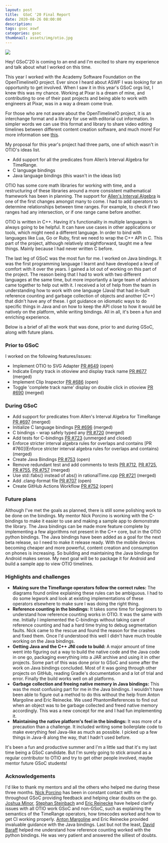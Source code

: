 ```yaml
---
layout: post
title:  GSoC '20 Final Report
date: 2020-08-26 08:00:00
description:
tags: gsoc aswf
categories: gsoc
thumbnail: assets/img/otio.jpg
---
```


![](/assets/images/gsoc.jpg)

Hey! GSoC'20 is coming to an end and I'm excited to share my experience and talk about what I worked on this time.

This year I worked with the Academy Software Foundation on the OpenTimelineIO project. Ever since I heard about ASWF I was looking for an opportunity to get involved. When I saw it in this year's GSoC orgs list, I knew this was my chance. Working at Pixar is a dream of mine, and contributing to one of their past projects and being able to work with engineers at Pixar, was in a way a dream come true.

For those who are not aware about the OpenTimelineIO project, it is an interchange format and a library for use with editorial cut information. In simpler words we can use this format and library to share video editing timelines between different content creation software, and much more! For more information see [this](https://github.com/PixarAnimationStudios/OpenTimelineIO).

My proposal for this year's project had three parts, one of which wasn't in OTIO's ideas list.
- Add support for all the predicates from Allen’s Interval Algebra for TimeRange.
- C language bindings
- Java language bindings (this wasn't in the ideas list)

OTIO has some core math libraries for working with time, and a restructuring of these libraries around a more consistent mathematical framework has been in planning. The support for [Allen's Interval Algebra](https://en.wikipedia.org/wiki/Allen%27s_interval_algebra) is one of the first changes amongst many to come. I had to add operators to determine relationships between time ranges. For example, to check if two ranges had any intersection, or if one range came before another.

OTIO is written in C++. Having it's functionality in multiple languages is always going to be helpful. It can have use cases in other applications or tools, which might need a different language. In order to bind with languages like Lua, Go or Ruby, first we need to wrap the C++ API in C. This part of the project, although relatively straightforward, taught me a few things. Mainly because I had never written C before.

The last leg of GSoC was the most fun for me. I worked on Java bindings. It was the first programming language I learnt and have developed a level of comfort with it over the years. I gained a lot out of working on this part of the project. The reason being that I had to work with two different languages at the same time, but more importantly a large team of advisors came together to help out with it. I received a lot of help from the team in understanding how to work with one language (Java) that had in-built reference counting and garbage collection of objects and another (C++) that didn't have any of these. I got guidance on idiomatic ways to do specific things in Java and on how to keep the API close to how it would be natively on the platform, while writing bindings.
All in all, it's been a fun and enriching experience.

Below is a brief of all the work that was done, prior to and during GSoC, along with future plans.

### Prior to GSoC

I worked on the following features/issues:

- Implement OTIO to SVG Adapter [PR #649](https://github.com/PixarAnimationStudios/OpenTimelineIO/pull/649) (open)
- Indicate Empty track in otioview and display track name [PR #677](https://github.com/PixarAnimationStudios/OpenTimelineIO/pull/677) (merged)
- Implement Clip Inspector [PR #686](https://github.com/PixarAnimationStudios/OpenTimelineIO/pull/686) (open)
- Toggle 'complete track name' display on double click in otioview [PR #690](https://github.com/PixarAnimationStudios/OpenTimelineIO/pull/690) (merged)

### During GSoC

- Add support for predicates from Allen's Interval Algebra for TimeRange [PR #697](https://github.com/PixarAnimationStudios/OpenTimelineIO/pull/697) (merged)
- Initialize C language bindings [PR #696](https://github.com/PixarAnimationStudios/OpenTimelineIO/pull/696) (merged)
- C bindings - wrap safely typed any [PR #720](https://github.com/PixarAnimationStudios/OpenTimelineIO/pull/720) (merged)
- Add tests for C-bindings [PR #723](https://github.com/PixarAnimationStudios/OpenTimelineIO/pull/723) (unmerged and closed)
- Enforce stricter interval algebra rules for overlaps and contains [PR #760](Enforce stricter interval algebra rules for overlaps and contains) (merged)
- Create Java Bindings [PR #753](https://github.com/PixarAnimationStudios/OpenTimelineIO/pull/753) (open)
- Remove redundant test and add comments to tests [PR #712](https://github.com/PixarAnimationStudios/OpenTimelineIO/pull/712), [PR #725](https://github.com/PixarAnimationStudios/OpenTimelineIO/pull/723), [PR #755](https://github.com/PixarAnimationStudios/OpenTimelineIO/pull/755), [PR #757](https://github.com/PixarAnimationStudios/OpenTimelineIO/pull/757) (merged)
- Use std::fabs() instead of abs() in rationalTime.cpp [PR #721](https://github.com/PixarAnimationStudios/OpenTimelineIO/pull/721) (merged)
- Add .clang-format file [PR #707](https://github.com/PixarAnimationStudios/OpenTimelineIO/pull/707) (open)
- Create GitHub Actions Workflow [PR #752](https://github.com/PixarAnimationStudios/OpenTimelineIO/pull/752) (open)

### Future plans

Although I've met the goals as planned, there is still some polishing work to be done on the bindings. My mentor Nick Porcino is working with the C-bindings to make it easier to use and making a sample app to demonstrate the library. The Java bindings can be made more feature complete by implementing a few algorithms not present in the C++ core, but in the OTIO python bindings. The Java bindings have been added as a goal for the next beta release, so I need to make it release ready. With the mobile devices becoming cheaper and more powerful, content creation and consumption on phones is increasing. So building and maintaining the Java bindings for Android makes sense. My next goal will be to package it for Android and build a sample app to view OTIO timelines.

### Highlights and challenges

- **Making sure the TimeRange operators follow the correct rules:** The diagrams found online explaining these rules can be ambiguous. I had to do some legwork and look at existing implementations of these operators elsewhere to make sure I was doing the right thing.
- **Reference counting in the bindings:** It takes some time for beginners to understand how reference counting works in OTIO. It was the same with me. Initially I implemented the C-bindings without taking care of reference counting and had a hard time trying to debug segmentation faults. Nick came to the rescue and found the reason for the crashes and fixed them. Once I'd understood this well I didn't have much trouble working on the Java bindings.
- **Getting Java and the C++ JNI code to build:** A major amount of time went into figuring out a way to build the native code and the Java code in one go, packaging everything into a JAR archive and using it in other projects. Some part of this was done prior to GSoC and some after the work on Java bindings concluded. Most of it was going through other projects on GitHub, reading Gradle's documentation and a lot of trial and error. Finally the build works well on all platforms.
- **Garbage collection and freeing native memory in Java bindings:** This was the most confusing part for me in the Java bindings. I wouldn't have been able to figure out a method to do this without the help from Anton Margoline and Eric Reinecke. We used PhantomReferences to find out when an object was to be garbage collected and freed native memory accordingly. This was a new concept for me and I had fun implementing it.
- **Maintaining the native platform's feel in the bindings:** It was more of a precaution than a challenge. It included writing some boilerplate code to make everything feel Java-like as much as possible. I picked up a few things in Java-8 along the way, that I hadn't used before.

It's been a fun and productive summer and I'm a little sad that it's my last time being a GSoC candidate. But I'm surely going to stick around as a regular contributor to OTIO and try to get other people involved, maybe mentor future GSoC students!

### Acknowledgements

I'd like to thank my mentors and all the others who helped me during these three months. [Nick Porcino](https://github.com/meshula) has been in constant contact with me throughout GSoC providing feedback and helping clear doubts on the go. [Joshua Minor](https://github.com/jminor), [Stephan Steinbach](https://github.com/ssteinbach) and [Eric Reinecke](https://github.com/reinecke) have helped clarify issues with all OTIO work GSoC and non-GSoC, such as explaining the semantics of the TimeRange operators, how timecodes worked and how to get CI working properly. [Anton Margoline](https://github.com/margant) and Eric Reinecke provided invaluable guidance with the Java bindings. Last but not the least, [David Baraff](https://github.com/davidbaraff) helped me understand how reference counting worked with the python bindings. He was very patient and answered the silliest of doubts.